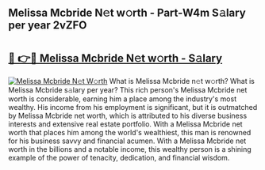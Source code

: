 ## Melissa Mcbride N𝚎t w𝚘rth - Part-W4m S𝚊lary per year 2vZFO

# <h2><a href="http://gc33y58.nevu.top/?p=Melissa+Mcbride">🔗 👉🔴 Melissa Mcbride N𝚎t w𝚘rth - S𝚊lary</a></h2>

[![Melissa Mcbride N𝚎t W𝚘rth](https://i.imgur.com/Oavwk0R.jpeg)](http://gc33y58.nevu.top/?p=Melissa+Mcbride)
What is Melissa Mcbride n𝚎t w𝚘rth? What is Melissa Mcbride s𝚊lary per year?
This rich person's Melissa Mcbride net worth is considerable, earning him a place among the industry's most wealthy. His income from his employment is significant, but it is outmatched by Melissa Mcbride net worth, which is attributed to his diverse business interests and extensive real estate portfolio. With a Melissa Mcbride net worth that places him among the world's wealthiest, this man is renowned for his business savvy and financial acumen. With a Melissa Mcbride net worth in the billions and a notable income, this wealthy person is a shining example of the power of tenacity, dedication, and financial wisdom.
